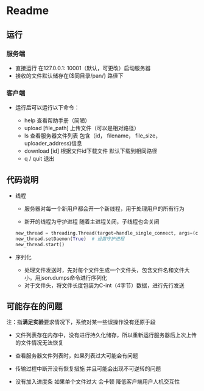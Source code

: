 # Readme

## 运行

### 服务端

- 直接运行 在127.0.0.1: 10001（默认，可更改）启动服务器
- 接收的文件默认储存在{$同目录/pan/} 路径下

### 客户端

- 运行后可以运行以下命令：

  - help    查看帮助手册（简陋）
  - upload [file_path]    上传文件（可以是相对路径）
  - ls    查看服务器文件列表 包含（id， filename， file_size，uploader_address)信息
  - download [id]    根据文件id下载文件 默认下载到相同路径 
  - q / quit    退出

## 代码说明

- 线程

  - 服务器对每一个新用户都会开一个新线程，用于处理用户的所有行为

  - 新开的线程为守护进程 随着主进程关闭，子线程也会关闭

  ```python
  new_thread = threading.Thread(target=handle_single_connect, args=(connect, address,))  # 用独立的线程管理每一个conn
  new_thread.setDaemon(True)  # 设置守护进程
  new_thread.start()
  ```

- 序列化
  - 处理文件发送时，先对每个文件生成一个文件头，包含文件名和文件大小。用json.dumps命令进行序列化
  - 对于文件头，将文件长度包装为C-int（4字节）数据，进行先行发送

## 可能存在的问题

注：指**满足实验**要求情况下，系统对某一些误操作没有还原手段

- 文件列表存在内存中，没有进行持久化储存，所以重新运行服务器后上次上传的文件情况无法恢复

- 查看服务器文件列表时，如果列表过大可能会有问题
- 传输过程中断开没有恢复措施 并且可能会出现不可逆转的问题
- 没有加入进度条 如果单个文件过大 会卡顿 降低客户端用户人机交互性